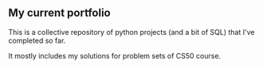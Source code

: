 ## My current portfolio

This is a collective repository of python projects (and a bit of SQL) that I've completed so far.

It mostly includes my solutions for problem sets of CS50 course.
